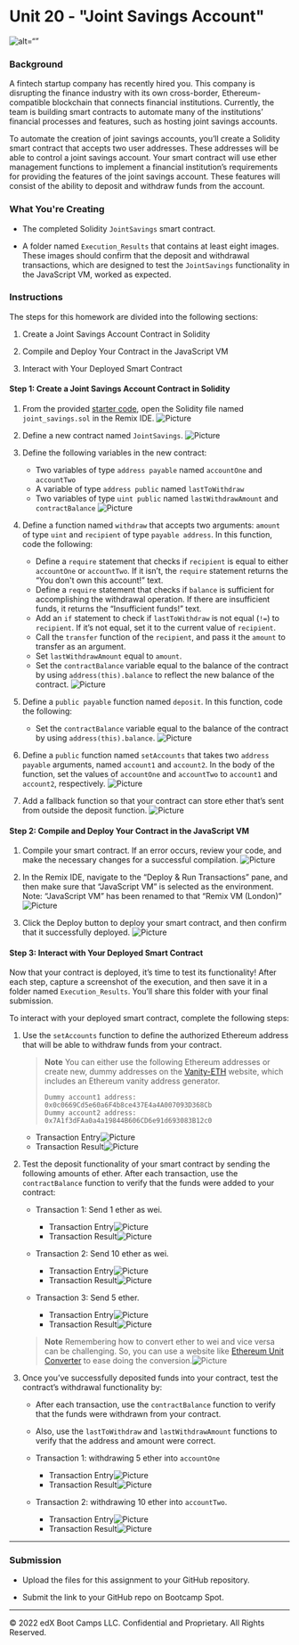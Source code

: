 # Unit 20 - "Joint Savings Account"

![alt=“”](images/20-5-challenge-image.png)

### Background

A fintech startup company has recently hired you. This company is disrupting the finance industry with its own cross-border, Ethereum-compatible blockchain that connects financial institutions. Currently, the team is building smart contracts to automate many of the institutions’ financial processes and features, such as hosting joint savings accounts.

To automate the creation of joint savings accounts, you’ll create a Solidity smart contract that accepts two user addresses. These addresses will be able to control a joint savings account. Your smart contract will use ether management functions to implement a financial institution’s requirements for providing the features of the joint savings account. These features will consist of the ability to deposit and withdraw funds from the account.

### What You're Creating

* The completed Solidity `JointSavings` smart contract.

* A folder named `Execution_Results` that contains at least eight images. These images should confirm that the deposit and withdrawal transactions, which are designed to test the `JointSavings` functionality in the JavaScript VM, worked as expected.

### Instructions

The steps for this homework are divided into the following sections:

1. Create a Joint Savings Account Contract in Solidity

2. Compile and Deploy Your Contract in the JavaScript VM

3. Interact with Your Deployed Smart Contract

#### Step 1: Create a Joint Savings Account Contract in Solidity

1. From the provided [starter code](Starter_Code), open the Solidity file named `joint_savings.sol` in the Remix IDE.
    ![Picture](images/1_1_01_Open_Starter_Code.png)  

2. Define a new contract named `JointSavings`.
    ![Picture](images/1_2_01_Define_Contract.png)  

3. Define the following variables in the new contract:
    * Two variables of type `address payable` named `accountOne` and `accountTwo`
    * A variable of type `address public` named `lastToWithdraw`
    * Two variables of type `uint public` named `lastWithdrawAmount` and `contractBalance`
    ![Picture](images/1_3_01_Contract_Variables.png)  

4. Define a function named `withdraw` that accepts two arguments: `amount` of type `uint` and `recipient` of type `payable address`. In this function, code the following:
    * Define a `require` statement that checks if `recipient` is equal to either `accountOne` or `accountTwo`. If it isn’t, the `require` statement returns the “You don't own this account!” text.
    * Define a `require` statement that checks if `balance` is sufficient for accomplishing the withdrawal operation. If there are insufficient funds, it returns the “Insufficient funds!” text.
    * Add an `if` statement to check if `lastToWithdraw` is not equal (`!=`) to `recipient`. If it’s not equal, set it to the current value of `recipient`.
    * Call the `transfer` function of the `recipient`, and pass it the `amount` to transfer as an argument.
    * Set `lastWithdrawAmount` equal to `amount`.
    * Set the `contractBalance` variable equal to the balance of the contract by using `address(this).balance` to reflect the new balance of the contract.
    ![Picture](images/1_4_01_Function_Withdraw.png)  

5. Define a `public payable` function named `deposit`. In this function, code the following:
    * Set the `contractBalance` variable equal to the balance of the contract by using `address(this).balance`.
    ![Picture](images/1_5_01_Function_Deposit.png)  

6. Define a `public` function named `setAccounts` that takes two `address payable` arguments, named `account1` and `account2`. In the body of the function, set the values of `accountOne` and `accountTwo` to `account1` and `account2`, respectively.
    ![Picture](images/1_6_01_Function_setAccounts.png)  

7. Add a fallback function so that your contract can store ether that’s sent from outside the deposit function.
    ![Picture](images/1_7_01_Function_Fallback.png)  

#### Step 2: Compile and Deploy Your Contract in the JavaScript VM

1. Compile your smart contract. If an error occurs, review your code, and make the necessary changes for a successful compilation.
    ![Picture](images/2_1_01_Compiled.png)  
2. In the Remix IDE, navigate to the “Deploy & Run Transactions” pane, and then make sure that “JavaScript VM” is selected as the environment.   
    Note: “JavaScript VM” has been renamed to that “Remix VM (London)” 
    ![Picture](images/2_2_01_Deploy_Run.png)  

3. Click the Deploy button to deploy your smart contract, and then confirm that it successfully deployed.
    ![Picture](images/2_3_01_Deployed.png)  

#### Step 3: Interact with Your Deployed Smart Contract

Now that your contract is deployed, it’s time to test its functionality! After each step, capture a screenshot of the execution, and then save it in a folder named `Execution_Results`. You’ll share this folder with your final submission.

To interact with your deployed smart contract, complete the following steps:

1. Use the `setAccounts` function to define the authorized Ethereum address that will be able to withdraw funds from your contract.

     > **Note** You can either use the following Ethereum addresses or create new, dummy addresses on the [Vanity-ETH](https://vanity-eth.tk/) website, which includes an Ethereum vanity address generator.
    >
    > ```text
    > Dummy account1 address: 0x0c0669Cd5e60a6F4b8ce437E4a4A007093D368Cb
    > Dummy account2 address: 0x7A1f3dFAa0a4a19844B606CD6e91d693083B12c0
    > ```
    * Transaction Entry![Picture](Execution_Results/3_1_01_setAccounts_a.png)  
    * Transaction Result![Picture](Execution_Results/3_1_01_setAccounts_b.png)  


2. Test the deposit functionality of your smart contract by sending the following amounts of ether. After each transaction, use the `contractBalance` function to verify that the funds were added to your contract:

    * Transaction 1: Send 1 ether as wei.
        * Transaction Entry![Picture](Execution_Results/3_2_01_Trans1_a.png)  
        * Transaction Result![Picture](Execution_Results/3_2_01_Trans1_b.png)  

    * Transaction 2: Send 10 ether as wei.
        * Transaction Entry![Picture](Execution_Results/3_2_02_Trans2_a.png)  
        * Transaction Result![Picture](Execution_Results/3_2_02_Trans2_b.png)  


    * Transaction 3: Send 5 ether.
        * Transaction Entry![Picture](Execution_Results/3_2_03_Trans3_a.png)  
        * Transaction Result![Picture](Execution_Results/3_2_03_Trans3_b.png)  


    > **Note** Remembering how to convert ether to wei and vice versa can be challenging. So, you can use a website like [Ethereum Unit Converter](https://eth-converter.com/) to ease doing the conversion.![Picture](Execution_Results/3_2_00_Ethereum_Converter.png)

3. Once you’ve successfully deposited funds into your contract, test the contract’s withdrawal functionality by:
     * After each transaction, use the `contractBalance` function to verify that the funds were withdrawn from your contract. 
    * Also, use the `lastToWithdraw` and `lastWithdrawAmount` functions to verify that the address and amount were correct.

    * Transaction 1: withdrawing 5 ether into `accountOne` 
        * Transaction Entry![Picture](Execution_Results/3_3_01_Trans1_a.png)  
        * Transaction Result![Picture](Execution_Results/3_3_01_Trans1_b.png)  


    * Transaction 2: withdrawing 10 ether into `accountTwo`.
        * Transaction Entry![Picture](Execution_Results/3_3_02_Trans2_a.png)  
        * Transaction Result![Picture](Execution_Results/3_3_02_Trans2_b.png)  


---

### Submission

* Upload the files for this assignment to your GitHub repository.

* Submit the link to your GitHub repo on Bootcamp Spot.

---

© 2022 edX Boot Camps LLC. Confidential and Proprietary. All Rights Reserved.

